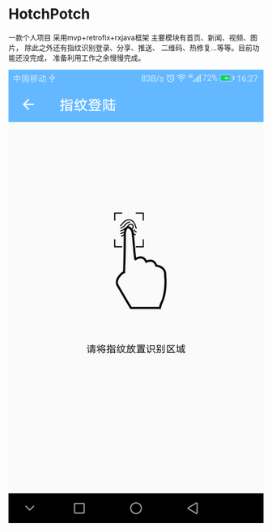 # HotchPotch
一款个人项目
采用mvp+retrofix+rxjava框架
主要模块有首页、新闻、视频、图片，
除此之外还有指纹识别登录、分享、推送、
二维码、热修复...等等。目前功能还没完成，
准备利用工作之余慢慢完成。

![screenshots](https://raw.githubusercontent.com/TenzLiu/HotchPotch/master/screenshots/finger_print_login.png)


